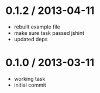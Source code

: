 
0.1.2 / 2013-04-11 
==================

  * rebuilt example file
  * make sure task passed jshint
  * updated deps

0.1.0 / 2013-03-11
==================

  * working task
  * initial commit
